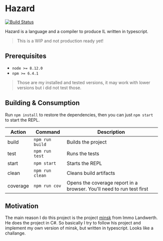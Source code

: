# Hazard

[![Build Status](https://mgrundner.visualstudio.com/Scissors/_apis/build/status/biohazard999.Hazard)](https://mgrundner.visualstudio.com/Scissors/_build/latest?definitionId=49)

Hazard is a language and a compiler to produce IL written in typescript.

> This is a WIP and not production ready yet!

## Prerequisites

* `node >= 8.12.0`
* `npm >= 6.4.1`

> Those are my installed and tested versions, it may work with lower versions but i did not test those.

## Building & Consumption

Run `npm install` to restore the dependencies, then you can just `npm start` to start the REPL.

| Action   | Command         | Description                                                           |
|----------|-----------------|-----------------------------------------------------------------------|
| build    | `npm run build` | Builds the project                                                    |
| test     | `npm run test`  | Runs the tests                                                        |
| start    | `npm start`     | Starts the REPL                                                       |
| clean    | `npm run clean` | Cleans build artifacts                                                |
| coverage | `npm run cov`   | Opens the coverage report in a browser. You'll need to run test first |

## Motivation

The main reason I do this project is the project [minsk](https://github.com/terrajobst/minsk) from Immo Landwerth. He does the project in C#. So basically I try to follow his project and implement my own version of minsk, but written in typescript. Looks like a challange.
